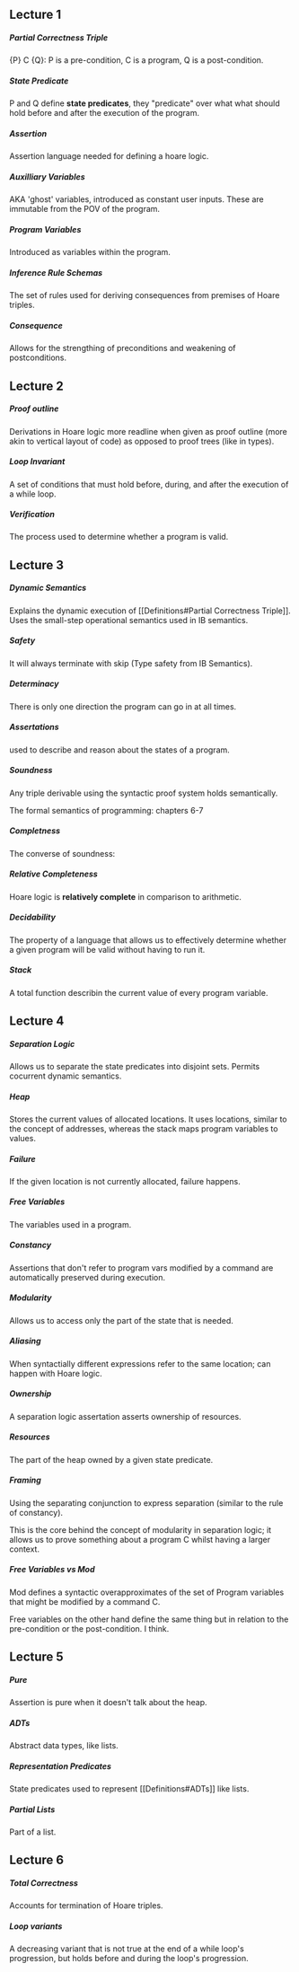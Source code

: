 ## Lecture 1

##### Partial Correctness Triple
{P} C {Q}: P is a pre-condition, C is a program, Q is a post-condition.


##### State Predicate
P and Q define **state predicates**, they "predicate" over what what should hold before and after the execution of the program.
 
##### Assertion
Assertion language needed for defining a hoare logic.


##### Auxilliary Variables
AKA 'ghost' variables, introduced as constant user inputs. These are immutable from the POV of the program.

##### Program Variables
Introduced as variables within the program.

##### Inference Rule Schemas
The set of rules used for deriving consequences from premises of Hoare triples.

##### Consequence
Allows for the strengthing of preconditions and weakening of postconditions.

## Lecture 2

##### Proof outline
Derivations in Hoare logic more readline when given as proof outline (more akin to vertical layout of code) as opposed to proof trees (like in types).

##### Loop Invariant
A set of conditions that must hold before, during, and after the execution of a while loop.

##### Verification
The process used to determine whether a program is valid.

## Lecture 3

##### Dynamic Semantics
Explains the dynamic execution of [[Definitions#Partial Correctness Triple]]. Uses the small-step operational semantics used in IB semantics.


##### Safety
It will always terminate with skip (Type safety from IB Semantics).

##### Determinacy
There is only one direction the program can go in at all times.

##### Assertations
used to describe and reason about the states of a program.

##### Soundness 
Any triple derivable using the syntactic proof system holds semantically.


The formal semantics of programming: chapters 6-7


##### Completness
The converse of soundness:

##### Relative Completeness
Hoare logic is **relatively complete** in comparison to arithmetic.

##### Decidability
The property of a language that allows us to effectively determine whether a given program will be valid without having to run it.

##### Stack
A total function describin the current value of every program variable.

## Lecture 4

##### Separation Logic
Allows us to separate the state predicates into disjoint sets. Permits cocurrent dynamic semantics.

##### Heap
Stores the current values of allocated locations. It uses locations, similar to the concept of addresses, whereas the stack maps program variables to values.

##### Failure
If the given location is not currently allocated, failure happens.

##### Free Variables
The variables used in a program.

##### Constancy
Assertions that don't refer to program vars modified by a command are automatically preserved during execution.

##### Modularity
Allows us to access only the part of the state that is needed.

##### Aliasing
When syntactially different expressions refer to the same location; can happen with Hoare logic.

##### Ownership
A separation logic assertation asserts ownership of resources.

##### Resources
The part of the heap owned by a given state predicate.

##### Framing
Using the separating conjunction to express separation (similar to the rule of constancy). 

This is the core behind the concept of modularity in separation logic; it allows us to prove something about a program C whilst having a larger context.

##### Free Variables vs Mod

Mod defines a syntactic overapproximates of the set of Program variables that might be modified by a command C.

Free variables on the other hand define the same thing but in relation to the pre-condition or the post-condition. I think.


## Lecture 5

##### Pure
Assertion is pure when it doesn't talk about the heap.

##### ADTs
Abstract data types, like lists.

##### Representation Predicates
State predicates used to represent [[Definitions#ADTs]] like lists.

##### Partial Lists
Part of a list.


## Lecture 6


##### Total Correctness
Accounts for termination of Hoare triples.

##### Loop variants
A decreasing variant that is not true at the end of a while loop's progression, but holds before and during the loop's progression.